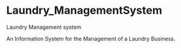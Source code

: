 # Laundry_ManagementSystem
Laundry Management system

An Information System for the Management of a Laundry Business.
